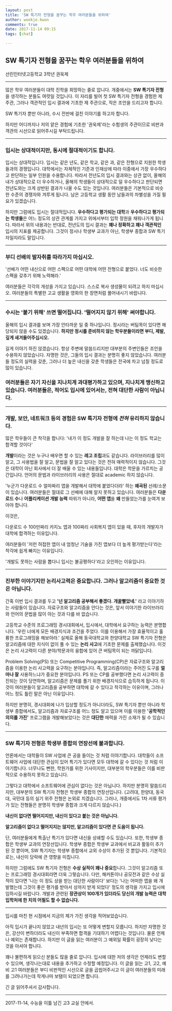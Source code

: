 ```yaml
---
layout: post
title: 'SW 특기자 전형을 꿈꾸는 학우 여러분들을 위하여'
author: wookje.kwon
comments: true
date: 2017-11-14 09:15
tags: [chat]

---
```


## SW 특기자 전형을 꿈꾸는 학우 여러분들을 위하여

선린인터넷고등학교 3학년 권욱제

---

많은 학우 여러분들이 대학 진학을 희망하는 줄로 압니다. 개중에서는 **SW 특기자 전형**을 생각하는 분들도 여럿일 것입니다. 이 자리를 빌어 첫 SW 특기자 전형을 경험한 제 주관, 그러나 객관적인 입시 결과에 기초한 제 주관으로, 작은 조언을 드리고자 합니다.

SW 특기자 뿐만 아니라, 수시 전반에 걸친 이야기를 하고자 합니다.

하지만 어디까지나 저의 얕은 경험에 기초한 '권욱제'라는 수험생의 주관이므로 비판과 객관의 시선으로 읽어주시길 부탁드립니다.

---

### 입시는 상대적이지만, 동시에 절대적이기도 합니다.

입시는 상대적입니다. 입시는 같은 년도, 같은 학교, 같은 과, 같은 전형으로 지원한 학생들과의 경쟁입니다. 대학에서는 자체적인 기준과 인재상에 따라 이중에서 가장 우수하다고 판단하는 일부 인원을 수용합니다. 따라서 전년도의 입시 결과와는 상관 없이, 올해의 내가 상대적으로 더 우수하거나, 올해의 학생들이 상대적으로 덜 우수하다고 판단되면 전년도와는 크게 상반된 결과가 나올 수도 있는 것입니다. 여러분들은 기본적으로 비슷한 수준의 경쟁자와 겨루게 됩니다. 남은 고등학교 생활 동안 남들과의 차별성을 가질 필요가 있겠습니다.

하지만 그럼에도 입시는 절대적입니다. **우수하다고 평가되는 대학**과 **우수하다고 평가되는 학생들**은 어느 정도의 상관 관계를 가지고 위에서부터 입학 정원을 채워나가게 됩니다. 따라서 위의 내용과는 반대로, 전년도의 입시 결과는 **꽤나 정확하고 꽤나 객관적인** 입시의 지표를 제공합니다. 그것이 정시나 학생부 교과가 아닌, 학생부 종합과 SW 특기자일지라도 말입니다.

---

### 부디 선배의 발자취를 따라가지 마십시오.

'선배가 어떤 내신으로 어떤 스펙으로 어떤 대학에 어떤 전형으로 붙었다. 너도 비슷한 스펙을 갖추기 위해 노력해라.'

여러분들은 각각의 개성을 가지고 있습니다. 스스로 복사 생성물이 되려고 하지 마십시오. 여러분들의 특별한 고교 생활을 영화의 한 장면처럼 풀어내시기 바랍니다.

---

### 수시는 '붙기 위해' 쓰면 떨어집니다. '떨어지지 않기 위해' 써야합니다.

올해의 입시 결과를 보며 가장 안타까운 일 중 하나입니다. 정시라는 버팀목이 있다면 해당되지 않을 수도 있겠습니다. **하지만 정시를 준비하지 않는 학우분들이라면 부디, 제발, 깊게 새겨들어주십시오.**

길게 이야기 하진 않겠습니다. 항상 주변에 말씀드리지만 대부분의 주변인들은 조언을 수용하지 않았습니다. 자명한 것은, 그들의 입시 결과는 분명히 좋지 않았습니다. 여러분들 정도의 실력을 갖춘, 그러나 더 높은 내신을 갖춘 학생들은 전국에 차고 넘칠 정도로 많이 있습니다.

### 여러분들은 자기 자신을 지나치게 과대평가하고 있으며, 지나치게 맹신하고 있습니다. 여러분들은, 적어도 입시에 있어서는, 전혀 대단한 사람이 아닙니다.

---

### 개발, 보안, 네트워크 등의 경험은 SW 특기자 전형에 *전혀* 유리하지 않습니다.

많은 학우들이 큰 착각을 합니다: '내가 이 정도 개발을 잘 하는데 나는 이 정도 학교는 합격할 것이다'

**개발**이라는 것은 누구나 배우면 할 수 있는 **레고 조립**과도 같습니다. 라이브러리를 많이 알고, 그 사용법을 잘 알고, 문법을 잘 알고 있다는 것은 전혀 매력적이지 않습니다. 그것은 대학이 아닌 회사에서 더 잘 배울 수 있는 내용들입니다. 대학은 학문을 가르치는 공간입니다. 언어의 문법과 라이브러리의 사용은 절대로 academic 하지 않습니다.

'누군가 다운로드 수 얼마짜리 앱을 개발해서 대학에 붙었다더라' 하는 **왜곡된** 선례/소문이 있습니다. 여러분들은 절대로 그 선배에 대해 알지 못하고 있습니다. 여러분들은 **다운로드 수**나 **어플리케이션 개발 능력** 따위가 아니라, **어떤 앱**을 **왜** 만들었는가를 눈여겨 보아야 합니다.

이것은,

다운로드 수 100만짜리 카지노 앱과 100짜리 사회복지 앱이 있을 때, 후자의 개발자가 대학에 합격하는 이유입니다.

여러분들이 '저런 허접한 앱이 내 엄청난 기술을 가진 앱보다 더 높게 평가받는다'라는 착각에 쉽게 빠지는 이유입니다.

'개발도 못하는 사람을 뽑다니 입시는 불공평하다'라고 오인하는 이유입니다.

---

### 진부한 이야기지만 논리사고력은 중요합니다. 그러나 알고리즘이 중요한 것은 아닙니다.

간혹 이번 입시 결과를 두고 **'넌 알고리즘 공부해서 좋겠다. 개꿀빨았네.'** 라고 이야기하는 사람들이 있습니다. 자료구조와 알고리즘을 안다는 것은, 앞서 이야기한 라이브러리와 언어의 문법을 많이 아는 것과 다를 바 없습니다.

고등학교 수준의 프로그래밍 경시대회에서, 입시에서, 대학에서 요구하는 능력은 분명합니다. '우린 너에게 모든 배경지식과 조건을 주었다. 이를 이용해서 가장 효율적이고 훌륭한 프로그래밍을 해보아라.' 실제로 올해 동국대학교와 한양대학교 SW 특기자 전형은 알고리즘에 대한 지식이 없이 풀 수 있는 **논리 사고**에 기초한 문제를 출제했습니다. 이것은 논리 사고력이 다른 분야/학문과의 융합에 있어 큰 버팀목이 되는 까닭입니다.

Problem Solving(PS) 또는 Competitive Programming(CP)은 자료구조와 알고리즘을 이용한 논리 사고력을 요구하는 분야입니다. 즉, 알고리즘이라는 주어진 도구를 **얼마나 잘** 사용하느냐가 중요한 분야입니다. PS 또는 CP를 공부했다면 논리 사고력이 증진되는 것이 당연하며, 알고리즘은 문제를 풀기 위한 배경지식으로 습득하게 됩니다. 이것이 여러분들이 알고리즘을 공부하면 대학에 갈 수 있다고 착각하는 이유이며, 그러나 어느 정도 틀린 말은 아닌 이유입니다.

하지만 분명히, 경시대회에 나가 입상할 정도가 아니더라도, SW 특기자 뿐만 아니라 학생부 종합에서도, 알고리즘과 자료구조를 어느 정도 알고 있으며 이를 이용한 **'공학적인 의의를 가진'** 프로그램을 개발해보았다는 것은 **대단한** 매력을 가진 소재가 될 수 있습니다.

---

### SW 특기자 전형은 학생부 종합의 연장선에 불과합니다.

언론에서는 대학들이 SW 사업에 큰 공을 들이는 것 처럼 이야기합니다. 대학들이 소프트웨어 사업에 대단한 관심이 있어 특기가 있다면 모두 대학에 갈 수 있다는 것 처럼 이야기합니다. 너무나도 뻔한, 학원가를 위한 기사이지만, 대부분의 학우분들은 이를 비판적으로 수용하지 못하고 있습니다.

그렇다고 대학에서 소프트웨어에 관심이 없다는 것은 아닙니다. 하지만 분명히 말씀드리지만, 대부분의 SW 특기자 전형은 학생부 종합의 연장선입니다. (고려대, 한양대, 동국대, 국민대 등의 실기 위주 전형은 논외로 치겠습니다. 그러나, 개중에서도 1차 서류 평가가 있는 전형들은 분명히 학생부 종합과 크게 다르지 않습니다.)

**내신이 없다면 떨어지지만, 내신이 있다고 붙는 것은 아닙니다.**

**알고리즘이 없다고 떨어지지는 않지만, 알고리즘이 있다면 큰 도움이 됩니다.**

단, 여러분들에게 특출난 특기가 있다면 내신을 상쇄할 수도 있습니다. 또한, 학생부 종합은 학생부 교과의 연장선입니다. 학생부 종합은 학생부 교과에서 비교과 활동이 추가된 것 뿐이며, SW 특기자는 학생부 종합에서 교외 수상이 추가된 것 뿐입니다. 기본적으로는, 내신이 당락에 큰 영향을 미칩니다.

하지만 그럼에도 SW 특기자 전형은 **수상 실적이 꽤나 중요**합니다. 그것이 알고리즘 또는 프로그래밍 경시대회라면 더욱 그렇습니다. 다만, 해커톤이나 공모전과 같은 수상 실적이 있다면 '나는 이 정도 상을 받는 대단한 사람이다' 보다는 '나는 어떠한 앱을 왜 개발했는데 그것이 좋은 평가를 받아서 상까지 받게 되었다' 정도의 생각을 가지고 입시에 임하시길 바랍니다. 개발과 관련된 **장관상이 100개가 있더라도 당신의 개발 능력은 대학입학처에 한 치의 어필도 할 수 없습니다.**

---

입시를 마친 현 시점에서 지금의 제가 가진 생각을 적어보았습니다.

아직 입시가 끝나지 않았고 내년의 입시는 또 어떻게 변할지 모릅니다. 하지만 자명한 것은, 강산이 변하더라도 내신이 부족하면 합격을 기대하기 어렵다는 것입니다. 물론 언제나 예외는 존재합니다. 하지만 이 글을 읽는 여러분이 그 예외일 확률이 굉장히 낮다는 것을 아셔야 합니다.

꽤나 불편하게 읽으신 분들도 많을 줄로 압니다. 입시에 대한 저의 생각은 언제라도 변할 수 있으며, 생각나는대로 내용을 추가하고 수정할 예정입니다. 이 글을 읽는 고1, 고2, 예비 고1 여러분들은 부디 비판적인 시선으로 글을 곱씹어주시고 이 글이 여러분들의 미래를 그려나가는데 작게나마 보탬이 되었으면 합니다.

긴 글 읽어주셔서 감사합니다.

---

2017-11-14, 수능을 이틀 남긴 고3 교실 안에서.